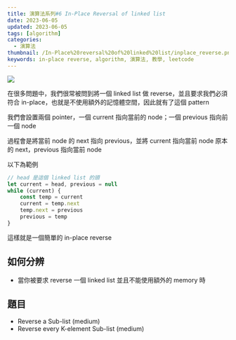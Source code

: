 ```yaml
---
title: 演算法系列#6 In-Place Reversal of linked list
date: 2023-06-05
updated: 2023-06-05
tags: [algorithm]
categories:
  - 演算法
thumbnail: /In-Place%20reversal%20of%20linked%20list/inplace_reverse.png
keywords: in-place reverse, algorithm, 演算法, 教學, leetcode
---
```


![](/blog/assets/inplace_reverse.png)

<!-- more -->

在很多問題中，我們很常被問到將一個 linked list 做 reverse，並且要求我們必須符合 in-place，也就是不使用額外的記憶體空間，因此就有了這個 pattern

我們會設置兩個 pointer，一個 current 指向當前的 node；一個 previous 指向前一個 node

過程會是將當前 node 的 next 指向 previous，並將 current 指向當前 node 原本的 next，previous 指向當前 node

以下為範例

```javascript
// head 是這個 linked list 的頭
let current = head, previous = null 
while (current) {
	const temp = current
	current = temp.next
	temp.next = previous
	previous = temp
}
```

這樣就是一個簡單的 in-place reverse

## 如何分辨

- 當你被要求 reverse 一個 linked list 並且不能使用額外的 memory 時

## 題目

- Reverse a Sub-list (medium)
- Reverse every K-element Sub-list (medium)
